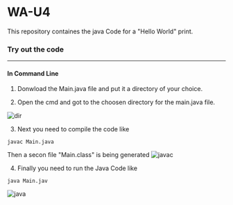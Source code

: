 # WA-U4

This repository containes the java Code for a "Hello World" print. 

### Try out the code
-----

#### In Command Line <br>
1. Donwload the Main.java file and put it a directory of your choice. 

2. Open the cmd and got to the choosen directory for the main.java file. 

![dir](https://user-images.githubusercontent.com/76065789/211327331-25f70142-d7ef-45de-8a29-01648b97c873.PNG)


3. Next you need to compile the code like 
````
javac Main.java
````
   Then a secon file "Main.class" is being generated
   ![javac](https://user-images.githubusercontent.com/76065789/211327379-d78e3f53-8ebb-44e6-8211-271a77ed399f.PNG)


4. Finally you need to run the Java Code like 

````
java Main.jav
````
![java](https://user-images.githubusercontent.com/76065789/211327417-7bb4f173-9def-4d12-a422-3c5212bf59cb.PNG)


